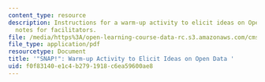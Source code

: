 ```yaml
---
content_type: resource
description: Instructions for a warm-up activity to elicit ideas on Open Data. Includes
  notes for facilitators.
file: /media/https%3A/open-learning-course-data-rc.s3.amazonaws.com/cms-611j-creating-video-games-fall-2014/f0f83140e1c4b2791918c6ea59600ae8_MITCMS_611JF14_SNAP_for_WB.pdf
file_type: application/pdf
resourcetype: Document
title: '"SNAP!": Warm-up Activity to Elicit Ideas on Open Data '
uid: f0f83140-e1c4-b279-1918-c6ea59600ae8
---
```

